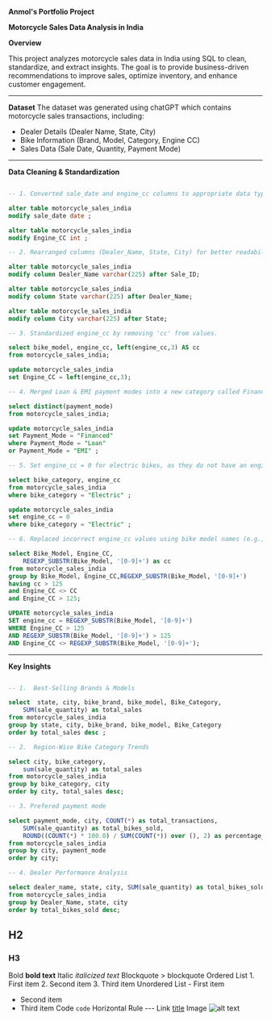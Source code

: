 **Anmol's Portfolio Project**

**Motorcycle Sales Data Analysis in India**


**Overview**

This project analyzes motorcycle sales data in India using SQL to clean, standardize, and extract insights. The goal is to provide business-driven recommendations to improve sales, optimize inventory, and enhance customer engagement.

--------------------------------------------------------------------------------------------------------------------------

**Dataset**
The dataset was generated using chatGPT which contains motorcycle sales transactions, including:
- Dealer Details (Dealer Name, State, City)
- Bike Information (Brand, Model, Category, Engine CC)
- Sales Data (Sale Date, Quantity, Payment Mode)

--------------------------------------------------------------------------------------------------------------------------

**Data Cleaning & Standardization**
```sql

-- 1. Converted sale_date and engine_cc columns to appropriate data types.

alter table motorcycle_sales_india
modify sale_date date ;

alter table motorcycle_sales_india
modify Engine_CC int ;

-- 2. Rearranged columns (Dealer_Name, State, City) for better readability.

alter table motorcycle_sales_india
modify column Dealer_Name varchar(225) after Sale_ID;

alter table motorcycle_sales_india
modify column State varchar(225) after Dealer_Name;

alter table motorcycle_sales_india
modify column City varchar(225) after State;

-- 3. Standardized engine_cc by removing 'cc' from values.

select bike_model, engine_cc, left(engine_cc,3) AS cc
from motorcycle_sales_india;

update motorcycle_sales_india
set Engine_CC = left(engine_cc,3);

-- 4. Merged Loan & EMI payment modes into a new category called Financed.

select distinct(payment_mode)
from motorcycle_sales_india;

update motorcycle_sales_india
set Payment_Mode = "Financed"
where Payment_Mode = "Loan"
or Payment_Mode = "EMI" ;

-- 5. Set engine_cc = 0 for electric bikes, as they do not have an engine.

select bike_category, engine_cc
from motorcycle_sales_india
where bike_category = "Electric" ;

update motorcycle_sales_india
set engine_cc = 0
where bike_category = "Electric" ;

-- 6. Replaced incorrect engine_cc values using bike model names (e.g., Bullet 350, Pulsar 220).

select Bike_Model, Engine_CC,
	REGEXP_SUBSTR(Bike_Model, '[0-9]+') as cc
from motorcycle_sales_india
group by Bike_Model, Engine_CC,REGEXP_SUBSTR(Bike_Model, '[0-9]+')
having cc > 125
and Engine_CC <> CC
and Engine_CC > 125;

UPDATE motorcycle_sales_india
SET engine_cc = REGEXP_SUBSTR(Bike_Model, '[0-9]+')
WHERE Engine_CC > 125
AND REGEXP_SUBSTR(Bike_Model, '[0-9]+') > 125
AND Engine_CC <> REGEXP_SUBSTR(Bike_Model, '[0-9]+');

```
--------------------------------------------------------------------------------------------------------------------------

**Key Insights**
```sql

-- 1.  Best-Selling Brands & Models

select  state, city, bike_brand, bike_model, Bike_Category,
	SUM(sale_quantity) as total_sales
from motorcycle_sales_india
group by state, city, bike_brand, bike_model, Bike_Category
order by total_sales desc ;

-- 2.  Region-Wise Bike Category Trends

select city, bike_category,
	sum(sale_quantity) as total_sales
from motorcycle_sales_india
group by bike_category, city
order by city, total_sales desc;

-- 3. Prefered payment mode

select payment_mode, city, COUNT(*) as total_transactions, 
    SUM(sale_quantity) as total_bikes_sold, 
    ROUND((COUNT(*) * 100.0) / SUM(COUNT(*)) over (), 2) as percentage_of_total
from motorcycle_sales_india
group by city, payment_mode
order by city;

-- 4. Dealer Performance Analysis

select dealer_name, state, city, SUM(sale_quantity) as total_bikes_sold
from motorcycle_sales_india
group by Dealer_Name, state, city
order by total_bikes_sold desc;

```



## H2
### H3
Bold	**bold text**
Italic	*italicized text*
Blockquote	> blockquote
Ordered List	1. First item
2. Second item
3. Third item
Unordered List	- First item
- Second item
- Third item
Code	`code`
Horizontal Rule	---
Link	[title](https://www.example.com)
Image	![alt text](image.jpg)
